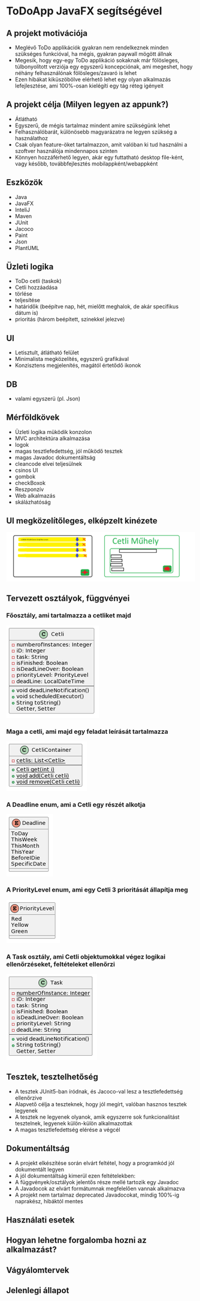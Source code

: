 # ToDoApp JavaFX segítségével

## A projekt motivációja


* Meglévő ToDo applikációk gyakran nem rendelkeznek minden szükséges funkcióval, ha mégis, gyakran paywall mögött állnak
* Megesik, hogy egy-egy ToDo applikáció sokaknak már fölösleges, túlbonyolított verziója egy egyszerű koncepciónak, ami megeshet, hogy néhány felhasználónak fölösleges/zavaró is lehet
* Ezen hibákat kiküszöbölve elérhető lehet egy olyan alkalmazás lefejlesztése, ami 100%-osan kielégíti egy tág réteg igényeit

## A projekt célja (Milyen legyen az appunk?)

* Átlátható
* Egyszerű, de mégis tartalmaz mindent amire szükségünk lehet
* Felhasználóbarát, különösebb magyarázatra ne legyen szükség a használathoz
* Csak olyan feature-öket tartalmazzon, amit valóban ki tud használni a szoftver használója mindennapos szinten
* Könnyen hozzáférhető legyen, akár egy futtatható desktop file-ként, vagy később, továbbfejlesztés mobilappként/webappként

## Eszközök

* Java
* JavaFX
* InteliJ
* Maven
* JUnit
* Jacoco
* Paint
* Json
* PlantUML

## Üzleti logika

* ToDo cetli (taskok)
* Cetli hozzáadása
* törlése
* teljesítése
* határidők (beépítve nap, hét, mielőtt meghalok, de akár specifikus dátum is)
* prioritás (három beépített, szinekkel jelezve)

## UI

* Letisztult, átlátható felület
* Minimalista megközelítés, egyszerű grafikával
* Konzisztens megjelenítés, magától értetődő ikonok

## DB

* valami egyszerü (pl. Json)

## Mérföldkövek


* Üzleti logika müködik konzolon
* MVC architektúra alkalmazása
* logok
* magas tesztlefedettség, jól működő tesztek
* magas Javadoc dokumentáltság
* cleancode elvei teljesülnek
* csinos UI
* gombok
* checkBoxok
* Reszponzív
* Web alkalmazás
* skálázhatóság

## UI megközelítőleges, elképzelt kinézete

![DesignTerv](Tervek/DesignTerv.png)

## Tervezett osztályok, függvényei

### Főosztály, ami tartalmazza a cetliket majd

![Cetli](Tervek/uml/Cetli.png)
### Maga a cetli, ami majd egy feladat leírását tartalmazza

![CetliContainer](Tervek/uml/CetliContainer.png)

### A Deadline enum, ami a Cetli egy részét alkotja
![DeadLine](Tervek/uml/Deadline.png)

### A PriorityLevel enum, ami egy Cetli 3 prioritását állapítja meg
![PrioLevel](Tervek/uml/PriorityLevel.png)

### A Task osztály, ami Cetli objektumokkal végez logikai ellenőrzéseket, feltételeket ellenőrzi
![Task](Tervek/uml/Task.png)
## Tesztek, tesztelhetőség


* A tesztek JUnit5-ban íródnak, és Jacoco-val lesz a tesztlefedettség ellenőrzive
* Alapvető célja a teszteknek, hogy jól megírt, valóban hasznos tesztek legyenek
* A tesztek ne legyenek olyanok, amik egyszerre sok funkcionalitást tesztelnek, legyenek külön-külön alkalmazottak
* A magas tesztlefedettség elérése a végcél

## Dokumentáltság


* A projekt elkészítése során elvárt feltétel, hogy a programkód jól dokumentált legyen
* A jól dokumentáltság kimerül ezen feltételekben:
* A függvények/osztályok jelentős része mellé tartozik egy Javadoc
* A Javadocok az elvárt formátumnak megfelelően vannak alkalmazva
* A projekt nem tartalmaz deprecated Javadocokat, mindig 100%-ig naprakész, hibáktól mentes

## Használati esetek

## Hogyan lehetne forgalomba hozni az alkalmazást?

## Vágyálomtervek

## Jelenlegi állapot



